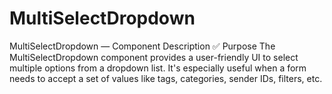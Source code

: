 # MultiSelectDropdown
 MultiSelectDropdown — Component Description ✅ Purpose The MultiSelectDropdown component provides a user-friendly UI to select multiple options from a dropdown list. It's especially useful when a form needs to accept a set of values like tags, categories, sender IDs, filters, etc.
